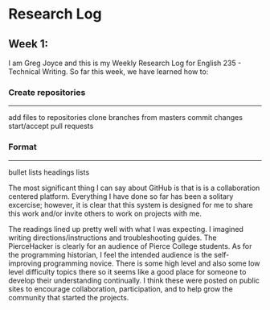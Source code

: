 # Research Log
## Week 1:

I am Greg Joyce and this is my Weekly Research Log for English 235 - Technical Writing.
So far this week, we have learned how to:

### Create repositories
-----------------------
add files to repositories
clone branches from masters
commit changes
start/accept pull requests
### Format
----------
bullet lists
headings
lists
 
 
The most significant thing I can say about GitHub is that is is a collaboration centered
platform. Everything I have done so far has been a solitary excercise; however, it is 
clear that this system is designed for me to share this work and/or invite others to 
work on projects with me. 

The readings lined up pretty well with what I was expecting. I imagined writing directions/instructions
and troubleshooting guides. The PierceHacker is clearly for an audience of Pierce College students.
As for the programming historian, I feel the intended audience is the self-improving programming
novice. There is some high level and also some low level difficulty topics there so it seems like
a good place for someone to develop their understanding continually. I think these were posted on
public sites to encourage collaboration, participation, and to help grow the community that started
the projects.
